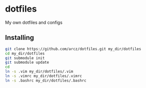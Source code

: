 # dotfiles
My own dotfiles and configs

## Installing

```bash
git clone https://github.com/arcz/dotfiles.git my_dir/dotfiles
cd my_dir/dotfiles
git submodule init
git submodule update
cd
ln -s .vim my_dir/dotfiles/.vim
ln -s .vimrc my_dir/dotfiles/.vimrc
ln -s .bashrc my_dir/dotfiles/.bashrc
```
